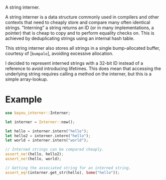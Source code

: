 A string interner.

A string interner is a data structure commonly used in compilers and other contexts that need to
cheaply store and compare many often identical strings. "Interning" a string returns an ID (or in
many implementations, a pointer) that is cheap to copy and to perform equality checks on. This is
achieved by deduplicating strings using an internal hash table.

This string interner also stores all strings in a single bump-allocated buffer, courtesy of [`bumpalo`],
avoiding excessive allocation.

I decided to represent interned strings with a 32-bit ID instead of a reference to avoid introducing lifetimes.
This does mean that accessing the underlying string requires calling a method on the interner, but this is a
simple array-lookup.

# Example
```rust
use bayou_interner::Interner;

let interner = Interner::new();

let hello = interner.intern("hello");
let hello2 = interner.intern("hello");
let world = interner.intern("world");

// Interned strings can be compared cheaply.
assert_ne!(hello, hello2);
assert_ne!(hello, world);

// Getting the associated string for an interned string.
assert_eq!(interner.get_str(hello), Some("hello"));
```